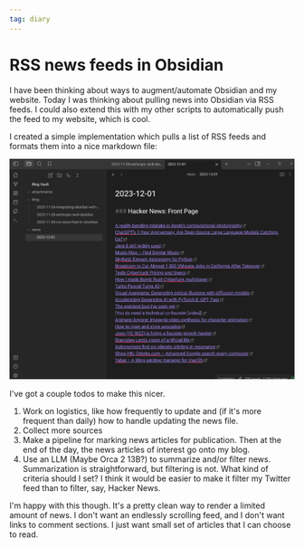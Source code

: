 ```yaml
---
tag: diary
---
```


# RSS news feeds in Obsidian

I have been thinking about ways to augment/automate Obsidian and my website. Today I was thinking about pulling news into Obsidian via RSS feeds. I could also extend this with my other scripts to automatically push the feed to my website, which is cool.

I created a simple implementation which pulls a list of RSS feeds and formats them into a nice markdown file:

![Pasted image 20231130214125.png](/images/obsidian/Pasted%20image%2020231130214125.png)

I've got a couple todos to make this nicer.

1. Work on logistics, like how frequently to update and (if it's more frequent than daily) how to handle updating the news file.
1. Collect more sources
1. Make a pipeline for marking news articles for publication. Then at the end of the day, the news articles of interest go onto my blog.
1. Use an LLM (Maybe Orca 2 13B?) to summarize and/or filter news. Summarization is straightforward, but filtering is not. What kind of criteria should I set? I think it would be easier to make it filter my Twitter feed than to filter, say, Hacker News.

I'm happy with this though. It's a pretty clean way to render a limited amount of news. I don't want an endlessly scrolling feed, and I don't want links to comment sections. I just want small set of articles that I can choose to read.

